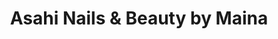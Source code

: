 ---
title: "Asahi Nails & Beauty by Maina"
url: /muenchen/asahi-nails-und-beauty-by-maina/
shop: Kosmetik
---
